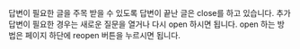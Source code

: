 답변이 필요한 글을 주목 받을 수 있도록 답변이 끝난 글은 close를 하고 있습니다.
추가 답변이 필요한 경우는 새로운 질문을 열거나 다시 open 하시면 됩니다.
open 하는 방법은 페이지 하단에 reopen 버튼을 누르시면 됩니다.

